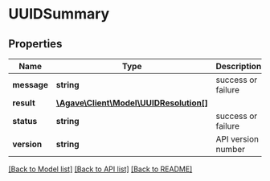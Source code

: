 # UUIDSummary

## Properties
Name | Type | Description | Notes
------------ | ------------- | ------------- | -------------
**message** | **string** | success or failure | [optional] 
**result** | [**\Agave\Client\Model\UUIDResolution[]**](UUIDResolution.md) |  | [optional] 
**status** | **string** | success or failure | [optional] 
**version** | **string** | API version number | [optional] 

[[Back to Model list]](../README.md#documentation-for-models) [[Back to API list]](../README.md#documentation-for-api-endpoints) [[Back to README]](../README.md)


